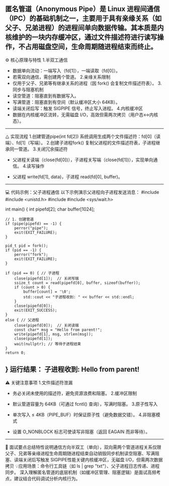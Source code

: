匿名管道（Anonymous Pipe）是 Linux 进程间通信（IPC）的基础机制之一，主要用于​​具有亲缘关系（如父子、兄弟进程）​​ 的进程间单向数据传输。其本质是内核维护的一块内存缓冲区，通过文件描述符进行读写操作，不占用磁盘空间，生命周期随进程结束而终止。
--------------------------------------------------------------------------------
⚙️ ​​核心原理与特性​​
1.​​半双工通信​​
- 数据单向流动：一端写入（fd[1]），一端读取（fd[0]）。
- 若需双向通信，需创建两个管道。
2.​​亲缘关系限制​​
- 仅用于父子、兄弟等有继承关系的进程（因 fork() 会复制文件描述符表）。
3.​​同步与阻塞机制​​
- ​​读空管道​​：阻塞直到有数据写入。
- ​​写满管道​​：阻塞直到有空间（默认缓冲区大小 64KB）。
- ​​读端关闭后写​​：触发 SIGPIPE 信号，终止写入进程。
4.​​内核缓冲区​​
- 数据在内核缓冲区流转，无需磁盘 I/O，高效但需两次拷贝（用户态↔内核态）。
--------------------------------------------------------------------------------
⧋ ​​实现流程​​
1.​​创建管道​​pipe(int fd[2]) 系统调用生成两个文件描述符：fd[0]（读端）、fd[1]（写端）。
2.​​创建子进程​​fork() 复制父进程的文件描述符表，子进程继承同一管道。
3.​​关闭冗余描述符​​

- 父进程关读端（close(fd[0])），子进程关写端（close(fd[1])），实现单向通信。
4.​​读写操作​​

- 父进程 write(fd[1], data)，子进程 read(fd[0], buffer)。
--------------------------------------------------------------------------------
💻 ​​代码示例：父子进程通信​​
以下示例演示父进程向子进程发送消息：
#include <iostream>
#include <unistd.h>
#include <cstring>
#include <sys/wait.h>

int main() {
    int pipefd[2];
    char buffer[1024];
    
    // 1. 创建管道
    if (pipe(pipefd) == -1) {
        perror("pipe");
        exit(EXIT_FAILURE);
    }

    pid_t pid = fork();
    if (pid == -1) {
        perror("fork");
        exit(EXIT_FAILURE);
    }

    if (pid == 0) { // 子进程
        close(pipefd[1]);  // 关闭写端
        ssize_t count = read(pipefd[0], buffer, sizeof(buffer));
        if (count > 0) {
            buffer[count] = '\0';
            std::cout << "子进程收到: " << buffer << std::endl;
        }
        close(pipefd[0]);
        exit(EXIT_SUCCESS);
    } 
    else { // 父进程
        close(pipefd[0]);  // 关闭读端
        const char* msg = "Hello from parent!";
        write(pipefd[1], msg, strlen(msg));
        close(pipefd[1]);
        wait(nullptr); // 等待子进程结束
    }
    return 0;
}
​​运行结果​​：
子进程收到: Hello from parent!
--------------------------------------------------------------------------------
⚠️ ​​关键注意事项​​
1.​​文件描述符泄漏​​

- 务必关闭未使用的描述符，避免资源浪费和阻塞。
2.​​缓冲区限制​​

- 默认管道容量为 ​​64KB​​（可通过 fcntl() 查询），写满时阻塞。
3.​​原子性写入​​

- 单次写入 ≤ ​​4KB​​（PIPE_BUF）时保证原子性（避免数据交错）。
4.​​非阻塞模式​​

- 设置 O_NONBLOCK 标志可使读写非阻塞（返回 EAGAIN 而非等待）。
--------------------------------------------------------------------------------
💎 ​​面试要点总结​​
​​特性​​​​说明​​​​通信方向​​半双工（单向），双向需两个管道​​进程关系​​仅限父子、兄弟等亲缘进程​​生命周期​​随进程结束自动销毁​​同步机制​​读空阻塞、写满阻塞、读端关闭后写触发 SIGPIPE​​性能关键​​内核缓冲区，无磁盘 I/O，但需两次数据拷贝
💡 ​​应用场景​​：命令行工具链（如 ls | grep "txt"）、父子进程日志传递、进程同步。
深入理解匿名管道的底层机制（如缓冲区管理、阻塞逻辑）是面试高频考点，建议结合代码调试分析内核行为。
